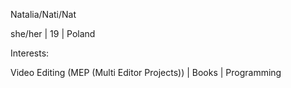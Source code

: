 Natalia/Nati/Nat

she/her | 19 | Poland

Interests:

Video Editing (MEP (Multi Editor Projects)) | Books | Programming


<!---
nxtalia/nxtalia is a ✨ special ✨ repository because its `README.md` (this file) appears on your GitHub profile.
You can click the Preview link to take a look at your changes.

- <!---: FX, Effects, AMVs, MEPs (Multi-Editor Projects), DaVinci Resolve
 - Fav genres: Fantasy, Action, Thrillers, Mystery, Sci-Fi
 - Fav books: Ranger's Aprrentice, Six of Crows, PJO, HOO & Kane Chronicles, A Darker Shade of Magic, A Deadly Education, Three Dark Crowns, Millenium's Rule
 - Fav anime: 86, Violet Evergarden, Owari no Seraph, New Game!
 - Fav cartoons: Infinity Train, The Owl House, RWBY, Tabaluga, W.I.T.C.H.
 - Fav webtoons/manhwas: School Bus Graveyard, Jungle Juice, Senorita Cometa, Realta, Pyramid Game, Ghost Theater
 - Fav games: Genshin Impact, Honkai Impact 3rd, Honkai Star Rail, Among Us
 - Drawing: Character Design, Original Characters, Art RPG, ToyHouse, ArtFight, Creating a webcomic, Both digital & traditional, Markers, Oil Pastels
 - Math, Informatics, puzzles

--->

